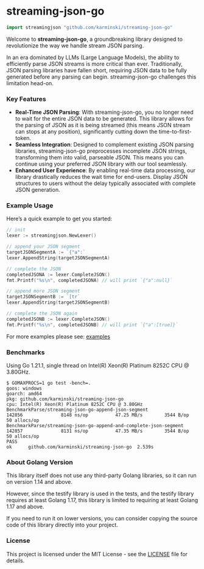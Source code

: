 # streaming-json-go

```go
import streamingjson "github.com/karminski/streaming-json-go"
```

Welcome to **streaming-json-go**, a groundbreaking library designed to revolutionize the way we handle stream JSON parsing.  

In an era dominated by LLMs (Large Language Models), the ability to efficiently parse JSON streams is more critical than ever. Traditionally, JSON parsing libraries have fallen short, requiring JSON data to be fully generated before any parsing can begin. streaming-json-go challenges this limitation head-on.

### Key Features

- **Real-Time JSON Parsing**: With streaming-json-go, you no longer need to wait for the entire JSON data to be generated. This library allows for the parsing of JSON as it is being streamed (this means JSON stream can stops at any position), significantly cutting down the time-to-first-token.
- **Seamless Integration**: Designed to complement existing JSON parsing libraries, streaming-json-go preprocesses incomplete JSON strings, transforming them into valid, parseable JSON. This means you can continue using your preferred JSON library with our tool seamlessly.
- **Enhanced User Experience**: By enabling real-time data processing, our library drastically reduces the wait time for end-users. Display JSON structures to users without the delay typically associated with complete JSON generation.

### Example Usage

Here’s a quick example to get you started:

```go
// init
lexer := streamingjson.NewLexer()

// append your JSON segment
targetJSONSegmentA := `{"a":` 
lexer.AppendString(targetJSONSegmentA)

// complete the JSON
completedJSONA := lexer.CompleteJSON()
fmt.Printf("%s\n", completedJSONA) // will print `{"a":null}`

// append more JSON segment
targetJSONSegmentB := `[tr`
lexer.AppendString(targetJSONSegmentB)

// complete the JSON again
completedJSONB := lexer.CompleteJSON()
fmt.Printf("%s\n", completedJSONB) // will print `{"a":[true]}`
```


For more examples please see: [examples](./examples/)

### Benchmarks

Using Go 1.21.1, single thread on Intel(R) Xeon(R) Platinum 8252C CPU @ 3.80GHz.

```
$ GOMAXPROCS=1 go test -bench=.
goos: windows
goarch: amd64
pkg: github.com/karminski/streaming-json-go
cpu: Intel(R) Xeon(R) Platinum 8252C CPU @ 3.80GHz
BenchmarkParse/streaming-json-go-append-json-segment                142856              8148 ns/op          47.25 MB/s        3544 B/op         50 allocs/op
BenchmarkParse/streaming-json-go-append-and-complete-json-segment   142857              8131 ns/op          47.35 MB/s        3544 B/op         50 allocs/op
PASS
ok      github.com/karminski/streaming-json-go  2.539s
```

### About Golang Version

This library itself does not use any third-party Golang libraries, so it can run on version 1.14 and above. 

However, since the testify library is used in the tests, and the testify library requires at least Golang 1.17, this library is limited to requiring at least Golang 1.17 and above. 

If you need to run it on lower versions, you can consider copying the source code of this library directly into your project.


### License

This project is licensed under the MIT License - see the [LICENSE](./LICENSE) file for details.
